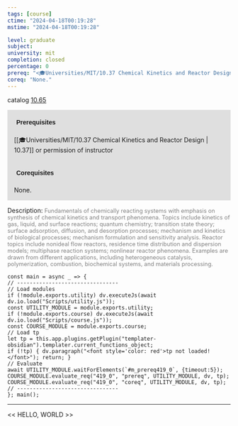 ```yaml
---
tags: [course]
ctime: "2024-04-18T00:19:28"
mstime: "2024-04-18T00:19:28"

level: graduate
subject: 
university: mit
completion: closed
percentage: 0
prereq: "<🎓Universities/MIT/10.37 Chemical Kinetics and Reactor Design> or permission of instructor"
coreq: "None."
---
```


catalog [10.65](http://student.mit.edu/catalog/m10a.html#10.65)

<span style="display: block; padding: 15px; background-color: rgb(100, 100, 100, 0.2);"><font id="m_prereq419_0" style="display: block; font-family: Arial, sans-serif; font-weight: bold; padding: 5px">Prerequisites</font><br><span id="prereq419_0">[[🎓Universities/MIT/10.37 Chemical Kinetics and Reactor Design | 10.37]] or permission of instructor</span></span>
<span style="display: block; padding: 15px; background-color: rgb(100, 100, 100, 0.2);"><font id="m_coreq419_0" style="display: block; font-family: Arial, sans-serif; font-weight: bold; padding: 5px">Corequisites</font><br><span id="coreq419_0">None.</span></span>

<font style="">Description:</font>
<font style="color: grey; font-size: 0.8rem;">Fundamentals of chemically reacting systems with emphasis on synthesis of chemical kinetics and transport phenomena. Topics include kinetics of gas, liquid, and surface reactions; quantum chemistry; transition state theory; surface adsorption, diffusion, and desorption processes; mechanism and kinetics of biological processes; mechanism formulation and sensitivity analysis. Reactor topics include nonideal flow reactors, residence time distribution and dispersion models; multiphase reaction systems; nonlinear reactor phenomena. Examples are drawn from different applications, including heterogeneous catalysis, polymerization, combustion, biochemical systems, and materials processing.</font>

```dataviewjs
const main = async _ => {
// --------------------------------
// Load modules
if (!module.exports.utility) dv.executeJs(await dv.io.load("Scripts/utility.js"));
const UTILITY_MODULE = module.exports.utility;
if (!module.exports.course) dv.executeJs(await dv.io.load("Scripts/course.js"));
const COURSE_MODULE = module.exports.course;
// Load tp
let tp = this.app.plugins.getPlugin("templater-obsidian").templater.current_functions_object;
if (!tp) { dv.paragraph("<font style='color: red'>tp not loaded!</font>"); return; }
// Evaluate
await UTILITY_MODULE.waitForElements(`#m_prereq419_0`, {timeout:5});
COURSE_MODULE.evaluate_req("419_0", "prereq", UTILITY_MODULE, dv, tp);
COURSE_MODULE.evaluate_req("419_0", "coreq", UTILITY_MODULE, dv, tp);
// --------------------------------
}; main();
```

---

<< HELLO, WORLD >>
